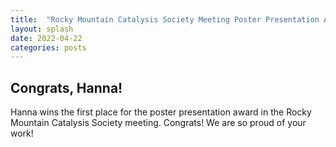 ```yaml
---
title:  "Rocky Mountain Catalysis Society Meeting Poster Presentation Award"
layout: splash
date: 2022-04-22
categories: posts
---
```


## Congrats, Hanna! 
Hanna wins the first place for the poster presentation award in the Rocky Mountain Catalysis Society meeting. Congrats! We are so proud of your work! 

